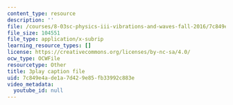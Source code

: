 ```yaml
---
content_type: resource
description: ''
file: /courses/8-03sc-physics-iii-vibrations-and-waves-fall-2016/7c849e4ade1a7d429e85fb33992c883e_Dlhma3z57SA.srt
file_size: 104551
file_type: application/x-subrip
learning_resource_types: []
license: https://creativecommons.org/licenses/by-nc-sa/4.0/
ocw_type: OCWFile
resourcetype: Other
title: 3play caption file
uid: 7c849e4a-de1a-7d42-9e85-fb33992c883e
video_metadata:
  youtube_id: null
---
```

